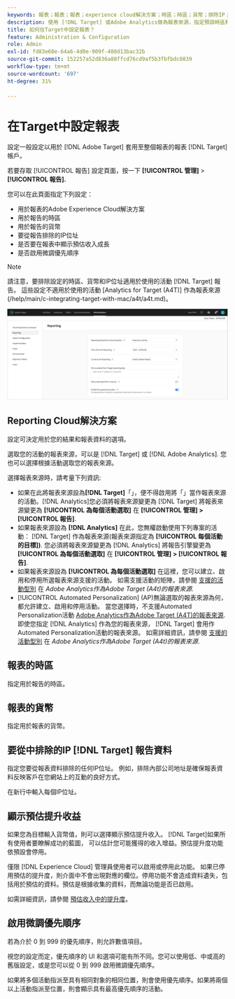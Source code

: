 ```yaml
---
keywords: 報表；報表；報表；experience cloud解決方案；時區；時區；貨幣；排除IP；預估收入成長；收入；收入成長；微調優先順序；微調
description: 使用 [!DNL Target] 或Adobe Analytics做為報表來源，指定預設時區和貨幣格式、新增要從報表中排除的IP位址等。
title: 如何在Target中設定報表？
feature: Administration & Configuration
role: Admin
exl-id: fd83e60e-64a6-4d0e-909f-480d13bac32b
source-git-commit: 152257a52d836a88ffcd76cd9af5b3fbfbdc0839
workflow-type: tm+mt
source-wordcount: '697'
ht-degree: 31%

---
```


# 在Target中設定報表

設定一般設定以用於 [!DNL Adobe Target] 套用至整個報表的報表 [!DNL Target] 帳戶。

若要存取 [!UICONTROL 報告] 設定頁面，按一下 **[!UICONTROL 管理]** > **[!UICONTROL 報告].**

您可以在此頁面指定下列設定：

* 用於報表的Adobe Experience Cloud解決方案
* 用於報告的時區
* 用於報告的貨幣
* 要從報告排除的IP位址
* 是否要在報表中顯示預估收入成長
* 是否啟用微調優先順序

>[!NOTE]
>
>請注意，要排除設定的時區、貨幣和IP位址適用於使用的活動 [!DNL Target] 報告。 這些設定不適用於使用的活動 [Analytics for Target (A4T)] 作為報表來源(/help/main/c-integrating-target-with-mac/a4t/a4t.md)。

![報告頁面](/help/main/administrating-target/assets/reporting.png)

## Reporting Cloud解決方案

設定可決定用於您的結果和報表資料的選項。

選取您的活動的報表來源，可以是 [!DNL Target] 或 [!DNL Adobe Analytics]. 您也可以選擇根據活動選取您的報表來源。

選擇報表來源時，請考量下列資訊:

* 如果在此將報表來源設為&#x200B;**[!DNL Target]**「」，便不得啟用將「」當作報表來源的活動。[!DNL Analytics]您必須將報表來源變更為 [!DNL Target] 將報表來源變更為 **[!UICONTROL 為每個活動選取]** 在 **[!UICONTROL 管理] > [!UICONTROL 報告]**.
* 如果報表來源設為 **[!DNL Analytics]** 在此，您無權啟動使用下列專案的活動： [!DNL Target] 作為報表來源(報表來源指定為 **[!UICONTROL 每個活動的目標])**. 您必須將報表來源變更為 [!DNL Analytics] 將報告引擎變更為 **[!UICONTROL 為每個活動選取]** 在 **[!UICONTROL 管理] > [!UICONTROL 報告]**.
* 如果報表來源設為 **[!UICONTROL 為每個活動選取]** 在這裡，您可以建立、啟用和停用所選報表來源支援的活動。 如需支援活動的矩陣，請參閱 [支援的活動型別](/help/main/c-integrating-target-with-mac/a4t/a4t.md#section_F487896214BF4803AF78C552EF1669AA) 在 *Adobe Analytics作為Adobe Target (A4t)的報表來源*.
* [!UICONTROL Automated Personalization] (AP)無論選取的報表來源為何，都允許建立、啟用和停用活動。 當您選擇時，不支援Automated Personalization活動 [Adobe Analytics作為Adobe Target (A4T)的報表來源](/help/main/c-integrating-target-with-mac/a4t/a4t.md). 即使您指定 [!DNL Analytics] 作為您的報表來源， [!DNL Target] 會用作Automated Personalization活動的報表來源。 如需詳細資訊，請參閱 [支援的活動型別](/help/main/c-integrating-target-with-mac/a4t/a4t.md#section_F487896214BF4803AF78C552EF1669AA) 在 *Adobe Analytics作為Adobe Target (A4t)的報表來源*.

## 報表的時區

指定用於報告的時區。

## 報表的貨幣

指定用於報表的貨幣。

## 要從中排除的IP [!DNL Target] 報告資料

指定您要從報表資料排除的任何IP位址。 例如，排除內部公司地址是確保報表資料反映客戶在您網站上的互動的良好方式。

在新行中輸入每個IP位址。

## 顯示預估提升收益

如果您為目標輸入貨幣值，則可以選擇顯示預估提升收入。 [!DNL Target]如果所有使用者要瞭解成功的藍圖， 可以估計您可能獲得的收入增益。預估提升度功能依預設會停用。

僅限 [!DNL Experience Cloud] 管理員使用者可以啟用或停用此功能。 如果已停用預估的提升度，則介面中不會出現對應的欄位。停用功能不會造成資料遺失，包括用於預估的資料。預估是根據收集的資料，而無論功能是否已啟用。

如需詳細資訊，請參閱 [預估收入中的提升度](/help/main/administrating-target/r-target-account-preferences/estimating-lift-in-revenue.md)。

## 啟用微調優先順序

若為介於 0 到 999 的優先順序，則允許數值項目。

視您的設定而定，優先順序的 UI 和選項可能有所不同。您可以使用低、中或高的舊版設定，或是您可以從 0 到 999 啟用微調優先順序。

如果將多個活動指派至具有相同對象的相同位置，則會使用優先順序。如果將兩個以上活動指派至位置，則會顯示具有最高優先順序的活動。
